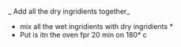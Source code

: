 _ Add all the dry ingridients together_ 
* mix all the wet ingridients with dry ingridients *
* Put is itn the oven fpr 20 min on 180* c
